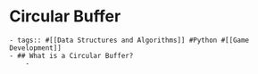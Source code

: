 # Circular Buffer
	- tags:: #[[Data Structures and Algorithms]] #Python #[[Game Development]]
	- ## What is a Circular Buffer?
		-
